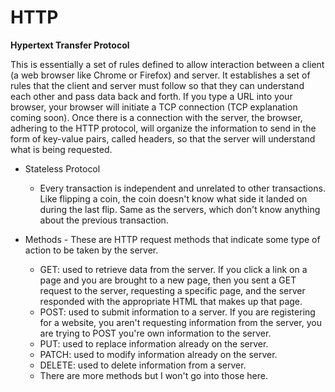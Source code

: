 # HTTP
**Hypertext Transfer Protocol**

This is essentially a set of rules defined to allow interaction between a client (a web browser like Chrome or Firefox) and server. It establishes a set of rules that the client and server must follow so that they can understand each other and pass data back and forth. If you type a URL into your browser, your browser will initiate a TCP connection (TCP explanation coming soon). Once there is a connection with the server, the browser, adhering to the HTTP protocol, will organize the information to send in the form of key-value pairs, called headers, so that the server will understand what is being requested.

* Stateless Protocol
  * Every transaction is independent and unrelated to other transactions. Like flipping a coin, the coin doesn't know what side it landed on during the last flip. Same as the servers, which don't know anything about the previous transaction.

* Methods - These are HTTP request methods that indicate some type of action to be taken by the server. 
  * GET: used to retrieve data from the server. If you click a link on a page and you are brought to a new page, then you sent a GET request to the server, requesting a specific page, and the server responded with the appropriate HTML that makes up that page. 
  * POST: used to submit information to a server. If you are registering for a website, you aren't requesting information from the server, you are trying to POST you're own information to the server. 
  * PUT: used to replace information already on the server.
  * PATCH: used to modify information already on the server.
  * DELETE: used to delete information from a server.
  * There are more methods but I won't go into those here.



